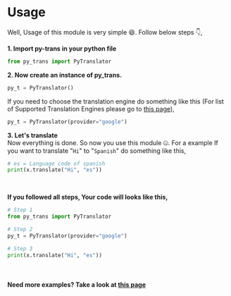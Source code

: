 # Usage
Well, Usage of this module is very simple 😄. Follow below steps 👇,

**1. Import py-trans in your python file**
```python
from py_trans import PyTranslator
```

**2. Now create an instance of py_trans.**
```python
py_t = PyTranslator()
```
If you need to choose the translation engine do something like this (For list of Supported Translation Engines please go to [this page](engines.md)),
```python
py_t = PyTranslator(provider="google")
```

**3. Let's translate** </br>
Now everything is done. So now you use this module 🤐. For a example If you want to translate "`Hi`" to "`Spanish`" do something like this,
```python
# es = Language code of spanish
print(x.translate("Hi", "es"))
```

</br>

**If you followed all steps, Your code will looks like this,**
```python
# Step 1
from py_trans import PyTranslator

# Step 2
py_t = PyTranslator(provider="google")

# Step 3
print(x.translate("Hi", "es"))
```

</br>

#### Need more examples? Take a look at  [this page](examples.md)
